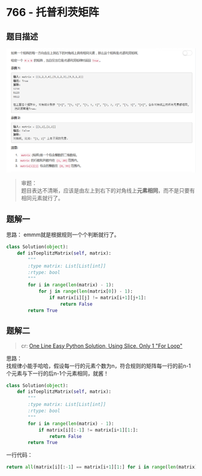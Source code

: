 # 766 - 托普利茨矩阵

## 题目描述
![problem](images/766.png)

>审题：  
题目表达不清晰，应该是由左上到右下的对角线上**元素相同**，而不是只要有相同元素就行了。

## 题解一
思路：
emmm就是根据规则一个个判断就行了。

```python
class Solution(object):
    def isToeplitzMatrix(self, matrix):
        """
        :type matrix: List[List[int]]
        :rtype: bool
        """
        for i in range(len(matrix) - 1):
            for j in range(len(matrix[0]) - 1):
                if matrix[i][j] != matrix[i+1][j+1]:
                    return False
        return True
```

## 题解二
> cr: [One Line Easy Python Solution, Using Slice. Only 1 "For Loop"](https://leetcode.com/problems/toeplitz-matrix/discuss/113411/One-Line-Easy-Python-Solution-Using-Slice.-Only-1-%22For-Loop%22.)

思路：  
找规律小能手哈哈，假设每一行的元素个数为n，符合规则的矩阵每一行的前n-1个元素与下一行的后n-1个元素相同，就酱！

```python
class Solution(object):
    def isToeplitzMatrix(self, matrix):
        """
        :type matrix: List[List[int]]
        :rtype: bool
        """
        for i in range(len(matrix) - 1):
            if matrix[i][:-1] != matrix[i+1][1:]:  
                return False
        return True
```

一行代码：  
```python
return all(matrix[i][:-1] == matrix[i+1][1:] for i in range(len(matrix) - 1))
```